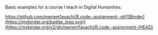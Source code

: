 Basic examples for a course I teach in Digital Humanities.

https://github.com/meriem1ayachi/R.code.-assignment-.git[![Binder](https://mybinder.org/badge_logo.svg)](https://mybinder.org/v2/gh/meriem1ayachi/R.code.-assignment-/HEAD)


